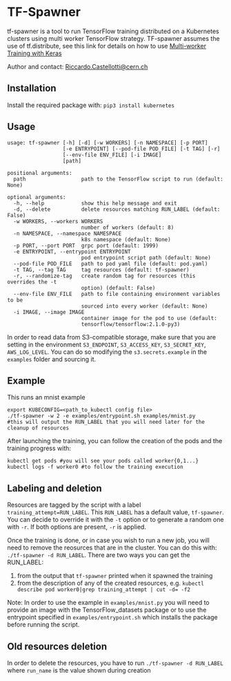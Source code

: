# TF-Spawner
tf-spawner is a tool to run TensorFlow training distributed on a Kubernetes clusters using 
multi worker TensorFlow strategy.
TF-spawner assumes the use of tf.distribute, see this link for details on how to use [Multi-worker Training with Keras](https://www.tensorflow.org/beta/tutorials/distribute/multi_worker_with_keras)

Author and contact: Riccardo.Castellotti@cern.ch

## Installation

Install the required package with: `pip3 install kubernetes`

## Usage

```
usage: tf-spawner [-h] [-d] [-w WORKERS] [-n NAMESPACE] [-p PORT]
                  [-e ENTRYPOINT] [--pod-file POD_FILE] [-t TAG] [-r]
                  [--env-file ENV_FILE] [-i IMAGE]
                  [path]

positional arguments:
  path                  path to the TensorFlow script to run (default: None)

optional arguments:
  -h, --help            show this help message and exit
  -d, --delete          delete resources matching RUN_LABEL (default: False)
  -w WORKERS, --workers WORKERS
                        number of workers (default: 8)
  -n NAMESPACE, --namespace NAMESPACE
                        k8s namespace (default: None)
  -p PORT, --port PORT  grpc port (default: 1999)
  -e ENTRYPOINT, --entrypoint ENTRYPOINT
                        pod entrypoint script path (default: None)
  --pod-file POD_FILE   path to pod yaml file (default: pod.yaml)
  -t TAG, --tag TAG     tag resources (default: tf-spawner)
  -r, --randomize-tag   create random tag for resources (this overrides the -t
                        option) (default: False)
  --env-file ENV_FILE   path to file containing environment variables to be
                        sourced into every worker (default: None)
  -i IMAGE, --image IMAGE
                        container image for the pod to use (default:
                        tensorflow/tensorflow:2.1.0-py3)
```

In order to read data from S3-compatible storage, make sure that you are setting in the environment `S3_ENDPOINT`, `S3_ACCESS_KEY`, `S3_SECRET_KEY`, `AWS_LOG_LEVEL`. You can do so modifying the `s3.secrets.example` in the `examples` folder and sourcing it.


## Example

This runs an mnist example
```
export KUBECONFIG=<path_to_kubectl config file>
./tf-spawner -w 2 -e examples/entrypoint.sh examples/mnist.py
#this will output the RUN_LABEL that you will need later for the cleanup of resources
```

After launching the training, you can follow the creation of the pods and the training progress with:

```
kubectl get pods #you will see your pods called worker{0,1...}
kubectl logs -f worker0 #to follow the training execution
```

## Labeling and deletion
Resources are tagged by the script with a label `training_attempt=RUN_LABEL`. This `RUN_LABEL` has a default value, `tf-spawner`. You can decide to override it with the `-t` option or to generate a random one with `-r`. If both options are present, `-r` is applied.

Once the training is done, or in case you wish to run a new job, you will need to remove the reosurces that are in the cluster. You can do this with: `./tf-spawner -d RUN_LABEL`. There are two ways you can get the RUN\_LABEL:

1. from the output that `tf-spawner` printed when it spawned the training
2. from the description of any of the created resources, e.g. `kubectl describe pod worker0|grep training_attempt | cut -d= -f2`

Note: In order to use the example in `examples/mnist.py` you will need to provide an image with the 
TensorFlow_datasets package or to use the entrypoint specified in
`examples/entrypoint.sh` which installs the package before running the script.

## Old resources deletion
In order to delete the resources, you have to run `./tf-spawner -d RUN_LABEL`
where `run_name` is the value shown during creation

